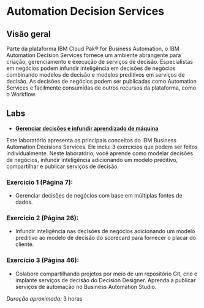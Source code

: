 # Automation Decision Services
 
  ## Visão geral

Parte da plataforma IBM Cloud Pak® for Business Automation, o IBM Automation Decision Services fornece um ambiente abrangente para criação, gerenciamento e execução de serviços de decisão. Especialistas em negócios podem infundir inteligência em decisões de negócios combinando modelos de decisão e modelos preditivos em serviços de decisão. As decisões de negócios podem ser publicadas como Automation Services e facilmente consumidas de outros recursos da plataforma, como o Workflow.

## Labs

- **[Gerenciar decisões e infundir aprendizado de máquina](Lab_Guide_Automation_Decision_Services_PT.pdf)**

Este laboratório apresenta os principais conceitos do IBM Business Automation Decisions Services. Ele inclui 3 exercícios que podem ser feitos individualmente. Neste laboratório, você aprende como modelar decisões de negócios, infundir inteligência adicionando um modelo preditivo, compartilhar e publicar serviços de decisão.

### Exercício 1 (Página 7):
- Gerenciar decisões de negócios com base em múltiplas fontes de dados.

### Exercício 2 (Página 26):
- Infundir inteligência nas decisões de negócios adicionando um modelo preditivo ao modelo de decisão do scorecard para fornecer o placar do cliente.

### Exercício 3 (Página 46):
- Colabore compartilhando projetos por meio de um repositório Git, crie e implante serviços de decisão do Decision Designer. Aprenda a publicar serviços de automação no Business Automation Studio.

*Duração aproximada:* 3 horas

